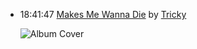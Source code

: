 *   18:41:47  [Makes Me Wanna Die](http://goo.gl/ykZNC5) by [Tricky](http://www.last.fm/music/Tricky)

    ![Album Cover](http://userserve-ak.last.fm/serve/174s/78058050.jpg "A Ruff Guide")

